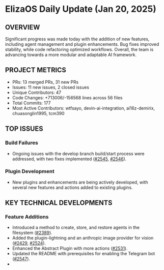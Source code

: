 # ElizaOS Daily Update (Jan 20, 2025)

## OVERVIEW 
Significant progress was made today with the addition of new features, including agent management and plugin enhancements. Bug fixes improved stability, while code refactoring optimized workflows. Overall, the team is advancing towards a more modular and adaptable AI framework.

## PROJECT METRICS
- PRs: 13 merged PRs, 31 new PRs
- Issues: 11 new issues, 2 closed issues
- Unique Contributors: 47
- Code Changes: +713006/-156568 lines across 56 files
- Total Commits: 177
- Most Active Contributors: wtfsayo, devin-ai-integration, ai16z-demirix, chuasonglin1995, tcm390

## TOP ISSUES
### Build Failures
- Ongoing issues with the develop branch build/start process were addressed, with two fixes implemented ([#2545](https://github.com/elizaos/eliza/issues/2545), [#2546](https://github.com/elizaos/eliza/issues/2546)).

### Plugin Development
- New plugins and enhancements are being actively developed, with several new features and actions added to existing plugins.

## KEY TECHNICAL DEVELOPMENTS
### Feature Additions
- Introduced a method to create, store, and restore agents in the filesystem ([#2389](https://github.com/elizaos/eliza/pull/2389)).
- Added the plugin-lightning and an anthropic image provider for vision ([#2429](https://github.com/elizaos/eliza/pull/2429), [#2524](https://github.com/elizaos/eliza/pull/2524)).
- Enhanced the Abstract Plugin with more actions ([#2531](https://github.com/elizaos/eliza/pull/2531)).
- Updated the README with prerequisites for enabling the Telegram bot ([#2547](https://github.com/elizaos/eliza/pull/2547)).
-